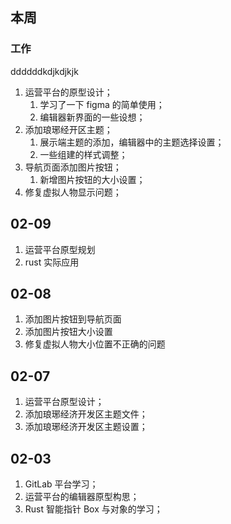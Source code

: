 
## 本周 

### 工作

ddddddkdjkdjkjk
1. 运营平台的原型设计；
	1. 学习了一下 figma 的简单使用；
	2. 编辑器新界面的一些设想；
2. 添加琅琊经开区主题；
	1. 展示端主题的添加，编辑器中的主题选择设置；
	2. 一些组建的样式调整；
3. 导航页面添加图片按钮；
	1. 新增图片按钮的大小设置；
4. 修复虚拟人物显示问题；

## 02-09

1. 运营平台原型规划
2. rust 实际应用

## 02-08

1. 添加图片按钮到导航页面
2. 添加图片按钮大小设置
3. 修复虚拟人物大小位置不正确的问题

## 02-07

1. 运营平台原型设计；
2. 添加琅琊经济开发区主题文件；
3. 添加琅琊经济开发区主题设置；

## 02-03

1. GitLab 平台学习；
2. 运营平台的编辑器原型构思；
3. Rust 智能指针 Box 与对象的学习；